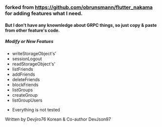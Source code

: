 ### forked from https://github.com/obrunsmann/flutter_nakama for adding features what I need.
#### But I don't have any knownledge about GRPC things, so just copy & paste from other feature's code.


##### Modify or New Featues
- writeStorageObject's'
- sessionLogout
- readStorageObject's'
- listFriends
- addFriends
- deleteFriends
- blockFriends
- listGroups
- createGroup
- listGroupUsers

* Everything is not tested


Written by Devjiro76 Korean & Co-author DevJson97
